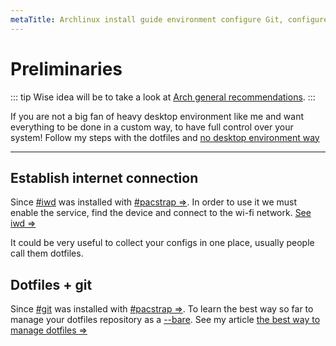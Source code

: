 ```yaml
---
metaTitle: Archlinux install guide environment configure Git, configure AUR | ArchCheatSheet
---
```


# Preliminaries
<a id="preliminaries"></a>
::: tip
Wise idea will be to take a look at [Arch general recommendations](https://wiki.archlinux.org/index.php/General_recommendations).
:::

If you are not a big fan of heavy desktop environment like me and want everything to be done in a custom way, to have full control over your system!
Follow my steps with the dotfiles and [no desktop environment way](/environment/no-desktop-environment)

---
## Establish internet connection
<a id="esteblish_internet_connection"></a>
Since [#iwd](/environment/iwd) was installed with [#pacstrap =>](/core/base-files#pacstrap).
In order to use it we must enable the service, find the device and connect to the wi-fi network. [See iwd =>](/environment/iwd)

<a id="dotfiles"></a>
It could be very useful to collect your configs in one place, usually people call them dotfiles.   

## Dotfiles + git
<a id="dotfiles-git"></a>
Since [#git](/environment/git) was installed with [#pacstrap =>](/core/base-files#pacstrap).
To learn the best way so far to manage your dotfiles repository as a [--bare](/environment/git#git-bare).
See my article [the best way to manage dotfiles =>](/environment/dotfiles) 


<!-- ### Table of Contents -->
<!-- 1.  [Environment](#environment) -->
<!--     1.  [Preliminaries (important)](#preliminaries) -->
<!--         1.  [Establish internet connection](#esteblish_internet_connection) -->
<!--         2.  [Git](#git) -->
<!--         3.  [AUR](#AUR) -->
<!--         4.  [Dependencies](#dependencies) -->
<!--     2.  [GUI](#GUI) -->
<!--         1.  [Xorg and friends](#xorg_and_friends) -->
<!--         2.  [Video drivers](#video_drivers) -->
<!--         3.  [Window Manager/Desktop Environment](#window_manager_desktop_environment) -->
<!--         4.  [Display Manager](#display_manager) -->
<!--     3.  [Networking](#networking) -->
<!--         1.  [Network Managers](#network_managers) -->
<!--         2.  [VPN](#vpn) -->
<!--     4.  [Multimedia](#multimedia) -->
<!--         1.  [Audio drivers](#audio_drivers) -->
<!--         2.  [Fonts](#fonts) -->
<!--         3.  [Media tools](#media_tools) -->
<!--         4.  [Browser](#browser) -->
<!--         5.  [Documents reader](#documents_reader) -->
<!--         6.  [Screenshots](#screenshots) -->
<!--         7.  [Social tools](#social_tools) -->
<!--         8.  [Emacs](#emacs) -->
<!--         9.  [Torrent tracker](#torrent_tracker) -->
<!--         10. [File management](#file_management) -->
<!--         11. [Terminal](#terminal) -->
<!--     5.  [Programming](#programming_languages) -->
<!--         1.  [Haskell](#haskell) -->
<!--         2.  [ECMAscript](#ECMAscript) -->
<!--     6.  [Xmonad configuration](#xmonad_configuration) -->
<!--         1.  [Status bar (XMobar)](#status_bar_xmobar) -->
<!--         2.  [Vim](#vim) -->
<!--         3.  [Terminal emulator](#terminal_emulator) -->
<!--         4.  [Program Launcher](#program_launcher) -->
<!--         5.  [File manager](#file_manager) -->
<!--         6.  [Notification manager](#notification_manager) -->
<!--         7.  [Wallpaper](#wallpaper) -->
<!--         8.  [PolicyKit](#policykit) -->
<!--     7.  [Laptop specific](#laptop-specific) -->
<!--         1.  [Hibernation](#hibernation) -->
<!--         2.  [Nvidia hybrid graphics](#nvidia_hybrid_graphics) -->
<!--         3.  [Laptop Specific Keybindings](#laptop_specific_keybindings) -->
<!--     8.  [Power management](#Power_management) -->
<!--         1.  [systemd-logind](#systemd-login) -->
<!--         2.  [TLP](#TLP) -->
<!--         3.  [ACPI events](#acpi_events) -->
<!--         4.  [Laptop Mode Tools](#laptop_mode_tools) -->
<!--         5.  [Diagnosing tools](#diagnosing_tools) -->
<!--         6.  [Manual config](#manual_config) -->
